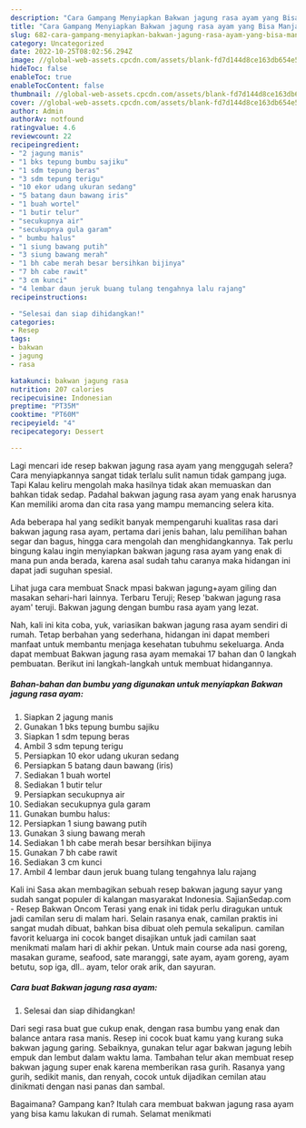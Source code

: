 ```yaml
---
description: "Cara Gampang Menyiapkan Bakwan jagung rasa ayam yang Bisa Manjain Lidah, Buat Buka Puasa Sempurna"
title: "Cara Gampang Menyiapkan Bakwan jagung rasa ayam yang Bisa Manjain Lidah, Buat Buka Puasa Sempurna"
slug: 682-cara-gampang-menyiapkan-bakwan-jagung-rasa-ayam-yang-bisa-manjain-lidah-buat-buka-puasa-sempurna
category: Uncategorized
date: 2022-10-25T08:02:56.294Z
image: //global-web-assets.cpcdn.com/assets/blank-fd7d144d8ce163db654e5a02c40b08a2775adb7897d16e4062681dc7e1b2800f.png
hideToc: false
enableToc: true
enableTocContent: false
thumbnail: //global-web-assets.cpcdn.com/assets/blank-fd7d144d8ce163db654e5a02c40b08a2775adb7897d16e4062681dc7e1b2800f.png
cover: //global-web-assets.cpcdn.com/assets/blank-fd7d144d8ce163db654e5a02c40b08a2775adb7897d16e4062681dc7e1b2800f.png
author: Admin
authorAv: notfound
ratingvalue: 4.6
reviewcount: 22
recipeingredient:
- "2 jagung manis"
- "1 bks tepung bumbu sajiku"
- "1 sdm tepung beras"
- "3 sdm tepung terigu"
- "10 ekor udang ukuran sedang"
- "5 batang daun bawang iris"
- "1 buah wortel"
- "1 butir telur"
- "secukupnya air"
- "secukupnya gula garam"
- " bumbu halus"
- "1 siung bawang putih"
- "3 siung bawang merah"
- "1 bh cabe merah besar bersihkan bijinya"
- "7 bh cabe rawit"
- "3 cm kunci"
- "4 lembar daun jeruk buang tulang tengahnya lalu rajang"
recipeinstructions:

- "Selesai dan siap dihidangkan!"
categories:
- Resep
tags:
- bakwan
- jagung
- rasa

katakunci: bakwan jagung rasa 
nutrition: 207 calories
recipecuisine: Indonesian
preptime: "PT35M"
cooktime: "PT60M"
recipeyield: "4"
recipecategory: Dessert

---
```



Lagi mencari ide resep bakwan jagung rasa ayam yang menggugah selera? Cara menyiapkannya sangat tidak terlalu sulit namun tidak gampang juga. Tapi Kalau keliru mengolah maka hasilnya tidak akan memuaskan dan bahkan tidak sedap. Padahal bakwan jagung rasa ayam yang enak harusnya Kan memiliki aroma dan cita rasa yang mampu memancing selera kita.


Ada beberapa hal yang sedikit banyak mempengaruhi kualitas rasa dari bakwan jagung rasa ayam, pertama dari jenis bahan, lalu pemilihan bahan segar dan bagus, hingga cara mengolah dan menghidangkannya. Tak perlu bingung kalau ingin menyiapkan bakwan jagung rasa ayam yang enak di mana pun anda berada, karena asal sudah tahu caranya maka hidangan ini dapat jadi suguhan spesial.

Lihat juga cara membuat Snack mpasi bakwan jagung+ayam giling dan masakan sehari-hari lainnya. Terbaru Teruji; Resep &#39;bakwan jagung rasa ayam&#39; teruji. Bakwan jagung dengan bumbu rasa ayam yang lezat.


Nah, kali ini kita coba, yuk, variasikan bakwan jagung rasa ayam sendiri di rumah. Tetap berbahan yang sederhana, hidangan ini dapat memberi manfaat untuk membantu menjaga kesehatan tubuhmu sekeluarga. Anda dapat membuat Bakwan jagung rasa ayam memakai 17 bahan dan 0 langkah pembuatan. Berikut ini langkah-langkah untuk membuat hidangannya.

<!--inarticleads1-->

##### Bahan-bahan dan bumbu yang digunakan untuk menyiapkan Bakwan jagung rasa ayam:

1. Siapkan 2 jagung manis
1. Gunakan 1 bks tepung bumbu sajiku
1. Siapkan 1 sdm tepung beras
1. Ambil 3 sdm tepung terigu
1. Persiapkan 10 ekor udang ukuran sedang
1. Persiapkan 5 batang daun bawang (iris)
1. Sediakan 1 buah wortel
1. Sediakan 1 butir telur
1. Persiapkan secukupnya air
1. Sediakan secukupnya gula garam
1. Gunakan  bumbu halus:
1. Persiapkan 1 siung bawang putih
1. Gunakan 3 siung bawang merah
1. Sediakan 1 bh cabe merah besar bersihkan bijinya
1. Gunakan 7 bh cabe rawit
1. Sediakan 3 cm kunci
1. Ambil 4 lembar daun jeruk buang tulang tengahnya lalu rajang


Kali ini Sasa akan membagikan sebuah resep bakwan jagung sayur yang sudah sangat populer di kalangan masyarakat Indonesia. SajianSedap.com - Resep Bakwan Oncom Terasi yang enak ini tidak perlu diragukan untuk jadi camilan seru di malam hari. Selain rasanya enak, camilan praktis ini sangat mudah dibuat, bahkan bisa dibuat oleh pemula sekalipun. camilan favorit keluarga ini cocok banget disajikan untuk jadi camilan saat menikmati malam hari di akhir pekan. Untuk main course ada nasi goreng, masakan gurame, seafood, sate maranggi, sate ayam, ayam goreng, ayam betutu, sop iga, dll.. ayam, telor orak arik, dan sayuran. 

<!--inarticleads2-->

##### Cara buat Bakwan jagung rasa ayam:


1. Selesai dan siap dihidangkan!

Dari segi rasa buat gue cukup enak, dengan rasa bumbu yang enak dan balance antara rasa manis. Resep ini cocok buat kamu yang kurang suka bakwan jagung garing. Sebaiknya, gunakan telur agar bakwan jagung lebih empuk dan lembut dalam waktu lama. Tambahan telur akan membuat resep bakwan jagung super enak karena memberikan rasa gurih. Rasanya yang gurih, sedikit manis, dan renyah, cocok untuk dijadikan cemilan atau dinikmati dengan nasi panas dan sambal. 

Bagaimana? Gampang kan? Itulah cara membuat bakwan jagung rasa ayam yang bisa kamu lakukan di rumah. Selamat menikmati
